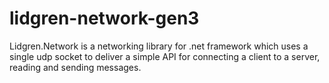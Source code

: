 # lidgren-network-gen3
Lidgren.Network is a networking library for .net framework which uses a single udp socket to deliver a simple API for connecting a client to a server, reading and sending messages.
